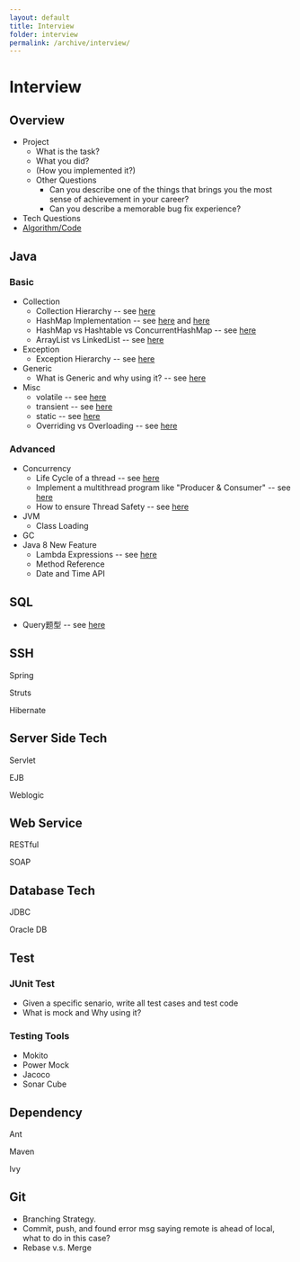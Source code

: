 ```yaml
---
layout: default
title: Interview
folder: interview
permalink: /archive/interview/
---
```


# Interview

## Overview

- Project
  - What is the task?
  - What you did?
  - (How you implemented it?)
  - Other Questions
    - Can you describe one of the things that brings you the most sense of achievement in your career?
    - Can you describe a memorable bug fix experience?
- Tech Questions
- [Algorithm/Code](https://github.com/chennanni/crack-leetcode)

## Java

  ### Basic
  
  - Collection
    - Collection Hierarchy -- see [here](https://github.com/chennanni/note-tech/blob/master/java/collection/index.md)
    - HashMap Implementation -- see [here](http://blog.csdn.net/vking_wang/article/details/14166593) and [here](https://github.com/chennanni/note-tech/blob/master/java/questions/index.md)
    - HashMap vs Hashtable vs ConcurrentHashMap -- see [here](https://github.com/chennanni/note-tech/blob/master/java/collection/index.md)
    - ArrayList vs LinkedList -- see [here](https://github.com/chennanni/note-tech/blob/master/java/questions/index.md)
  - Exception
    - Exception Hierarchy -- see [here](https://github.com/chennanni/note-tech/blob/master/java/basic/index.md)
  - Generic
    - What is Generic and why using it? -- see [here](http://chennanni.com/tech-note/archive/java/basic/)
  - Misc
    - volatile -- see [here](https://github.com/chennanni/note-tech/blob/master/java/basic/index.md)
    - transient -- see [here](https://github.com/chennanni/note-tech/blob/master/java/basic/index.md)
    - static -- see [here](https://github.com/chennanni/cheat-sheet/blob/master/java-interview-questions.md)
    - Overriding vs Overloading -- see [here](https://github.com/chennanni/cheat-sheet/blob/master/java-interview-questions.md)
  
  ### Advanced
  
  - Concurrency
    - Life Cycle of a thread -- see [here](https://github.com/chennanni/note-tech/blob/master/thread/basic/index.md)
    - Implement a multithread program like "Producer & Consumer" -- see [here](http://www.cnblogs.com/linjiqin/p/3217050.html)
    - How to ensure Thread Safety -- see [here](https://github.com/chennanni/note-tech/blob/master/thread/basic/index.md)
  - JVM
    - Class Loading
  - GC
  - Java 8 New Feature
    - Lambda Expressions -- see [here](http://www.cnblogs.com/maxstack/p/7550153.html)
    - Method Reference
    - Date and Time API
  
## SQL

- Query题型 -- see [here](https://github.com/chennanni/note-tech/blob/master/sql/query/index.md)

## SSH

  Spring

  Struts

  Hibernate

## Server Side Tech

  Servlet

  EJB

  Weblogic

## Web Service

  RESTful

  SOAP

## Database Tech

  JDBC

  Oracle DB

## Test

  ### JUnit Test
  
  - Given a specific senario, write all test cases and test code
  - What is mock and Why using it?
  
  ### Testing Tools
  
  - Mokito
  - Power Mock
  - Jacoco
  - Sonar Cube

## Dependency

  Ant

  Maven

  Ivy

## Git

- Branching Strategy.
- Commit, push, and found error msg saying remote is ahead of local, what to do in this case?
- Rebase v.s. Merge
